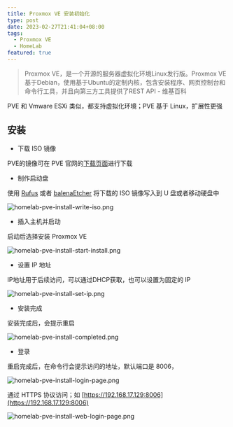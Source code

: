 ```yaml
---
title: Proxmox VE 安装初始化
type: post
date: 2023-02-27T21:41:04+08:00
tags:
  - Proxmox VE
  - HomeLab
featured: true
---
```


> Proxmox VE，是一个开源的服务器虚拟化环境Linux发行版。Proxmox VE基于Debian，使用基于Ubuntu的定制内核，包含安装程序、网页控制台和命令行工具，并且向第三方工具提供了REST API - 维基百科

PVE 和 Vmware ESXi 类似，都支持虚拟化环境；PVE 基于 Linux，扩展性更强

## 安装

- 下载 ISO 镜像

PVE的镜像可在 PVE 官网的[下载页面](https://www.proxmox.com/en/downloads/category/iso-images-pve)进行下载

- 制作启动盘

使用 [Rufus](https://rufus.ie/zh/) 或者 [balenaEtcher](https://www.balena.io/etcher) 将下载的 ISO 镜像写入到 U 盘或者移动硬盘中

![homelab-pve-install-write-iso.png](https://img.hellowood.dev/picture/homelab-pve-install-write-iso.png)

- 插入主机并启动

启动后选择安装 Proxmox VE

![homelab-pve-install-start-install.png](https://img.hellowood.dev/picture/homelab-pve-install-start-install.png)

- 设置 IP 地址

IP地址用于后续访问，可以通过DHCP获取，也可以设置为固定的 IP

![homelab-pve-install-set-ip.png](https://img.hellowood.dev/picture/homelab-pve-install-set-ip.png)

- 安装完成

安装完成后，会提示重启

![homelab-pve-install-completed.png](https://img.hellowood.dev/picture/homelab-pve-install-completed.png)

- 登录

重启完成后，在命令行会提示访问的地址，默认端口是 8006，

![homelab-pve-install-login-page.png](https://img.hellowood.dev/picture/homelab-pve-install-login-page.png)

通过 HTTPS 协议访问；如 [https://192.168.17.129:8006](https://192.168.17.129:8006)

![homelab-pve-install-web-login-page.png](https://img.hellowood.dev/picture/homelab-pve-install-web-login-page.png)
